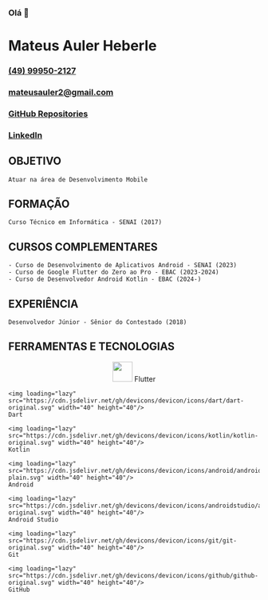 ### Olá 👋

# Mateus Auler Heberle

### [(49) 99950-2127](https://wa.me/5549999502127)

### [mateusauler2@gmail.com](mailto:mateusauler2@gmail.com)

### [GitHub Repositories](https://github.com/mateusheberle?tab=repositories)

### [LinkedIn](https://www.linkedin.com/in/mateus-auler/)


## OBJETIVO
    Atuar na área de Desenvolvimento Mobile

## FORMAÇÃO
    Curso Técnico em Informática - SENAI (2017)

## CURSOS COMPLEMENTARES
    - Curso de Desenvolvimento de Aplicativos Android - SENAI (2023)
    - Curso de Google Flutter do Zero ao Pro - EBAC (2023-2024) 
    - Curso de Desenvolvedor Android Kotlin - EBAC (2024-)

## EXPERIÊNCIA
    Desenvolvedor Júnior - Sênior do Contestado (2018)

## FERRAMENTAS E TECNOLOGIAS

<p align="center">
    <img loading="lazy" src="https://cdn.jsdelivr.net/gh/devicons/devicon/icons/flutter/flutter-original.svg" width="40" height="40"/>
    Flutter

    <img loading="lazy" src="https://cdn.jsdelivr.net/gh/devicons/devicon/icons/dart/dart-original.svg" width="40" height="40"/>
    Dart

    <img loading="lazy" src="https://cdn.jsdelivr.net/gh/devicons/devicon/icons/kotlin/kotlin-original.svg" width="40" height="40"/>
    Kotlin

    <img loading="lazy" src="https://cdn.jsdelivr.net/gh/devicons/devicon/icons/android/android-plain.svg" width="40" height="40"/>
    Android

    <img loading="lazy" src="https://cdn.jsdelivr.net/gh/devicons/devicon/icons/androidstudio/androidstudio-original.svg" width="40" height="40"/> 
    Android Studio 

    <img loading="lazy" src="https://cdn.jsdelivr.net/gh/devicons/devicon/icons/git/git-original.svg" width="40" height="40"/>
    Git

    <img loading="lazy" src="https://cdn.jsdelivr.net/gh/devicons/devicon/icons/github/github-original.svg" width="40" height="40"/>
    GitHub
</p>